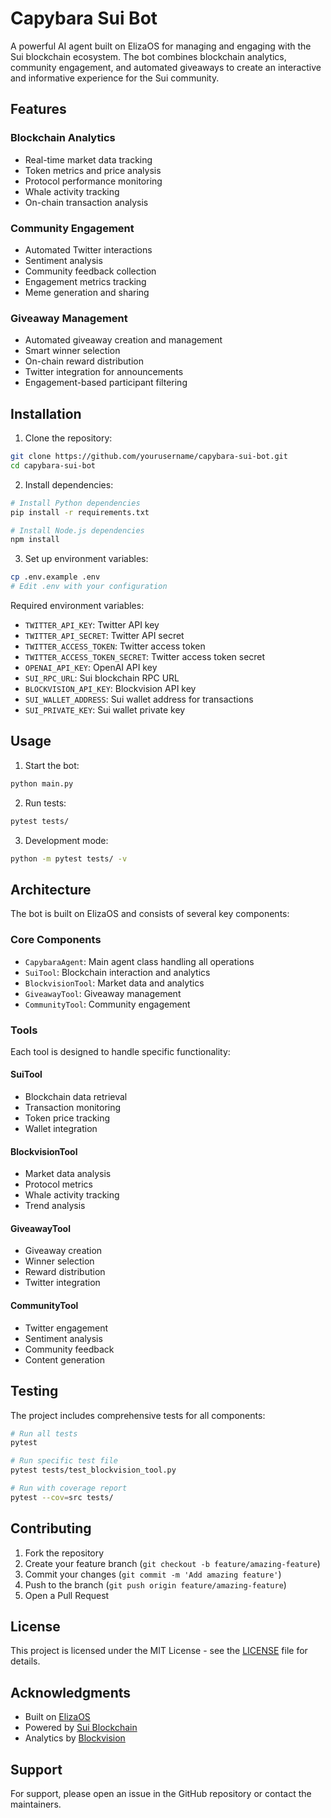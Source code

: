 # Capybara Sui Bot

A powerful AI agent built on ElizaOS for managing and engaging with the Sui blockchain ecosystem. The bot combines blockchain analytics, community engagement, and automated giveaways to create an interactive and informative experience for the Sui community.

## Features

### Blockchain Analytics
- Real-time market data tracking
- Token metrics and price analysis
- Protocol performance monitoring
- Whale activity tracking
- On-chain transaction analysis

### Community Engagement
- Automated Twitter interactions
- Sentiment analysis
- Community feedback collection
- Engagement metrics tracking
- Meme generation and sharing

### Giveaway Management
- Automated giveaway creation and management
- Smart winner selection
- On-chain reward distribution
- Twitter integration for announcements
- Engagement-based participant filtering

## Installation

1. Clone the repository:
```bash
git clone https://github.com/yourusername/capybara-sui-bot.git
cd capybara-sui-bot
```

2. Install dependencies:
```bash
# Install Python dependencies
pip install -r requirements.txt

# Install Node.js dependencies
npm install
```

3. Set up environment variables:
```bash
cp .env.example .env
# Edit .env with your configuration
```

Required environment variables:
- `TWITTER_API_KEY`: Twitter API key
- `TWITTER_API_SECRET`: Twitter API secret
- `TWITTER_ACCESS_TOKEN`: Twitter access token
- `TWITTER_ACCESS_TOKEN_SECRET`: Twitter access token secret
- `OPENAI_API_KEY`: OpenAI API key
- `SUI_RPC_URL`: Sui blockchain RPC URL
- `BLOCKVISION_API_KEY`: Blockvision API key
- `SUI_WALLET_ADDRESS`: Sui wallet address for transactions
- `SUI_PRIVATE_KEY`: Sui wallet private key

## Usage

1. Start the bot:
```bash
python main.py
```

2. Run tests:
```bash
pytest tests/
```

3. Development mode:
```bash
python -m pytest tests/ -v
```

## Architecture

The bot is built on ElizaOS and consists of several key components:

### Core Components
- `CapybaraAgent`: Main agent class handling all operations
- `SuiTool`: Blockchain interaction and analytics
- `BlockvisionTool`: Market data and analytics
- `GiveawayTool`: Giveaway management
- `CommunityTool`: Community engagement

### Tools
Each tool is designed to handle specific functionality:

#### SuiTool
- Blockchain data retrieval
- Transaction monitoring
- Token price tracking
- Wallet integration

#### BlockvisionTool
- Market data analysis
- Protocol metrics
- Whale activity tracking
- Trend analysis

#### GiveawayTool
- Giveaway creation
- Winner selection
- Reward distribution
- Twitter integration

#### CommunityTool
- Twitter engagement
- Sentiment analysis
- Community feedback
- Content generation

## Testing

The project includes comprehensive tests for all components:

```bash
# Run all tests
pytest

# Run specific test file
pytest tests/test_blockvision_tool.py

# Run with coverage report
pytest --cov=src tests/
```

## Contributing

1. Fork the repository
2. Create your feature branch (`git checkout -b feature/amazing-feature`)
3. Commit your changes (`git commit -m 'Add amazing feature'`)
4. Push to the branch (`git push origin feature/amazing-feature`)
5. Open a Pull Request

## License

This project is licensed under the MIT License - see the [LICENSE](LICENSE) file for details.

## Acknowledgments

- Built on [ElizaOS](https://github.com/elizaos/elizaos)
- Powered by [Sui Blockchain](https://sui.io)
- Analytics by [Blockvision](https://blockvision.org)

## Support

For support, please open an issue in the GitHub repository or contact the maintainers. 